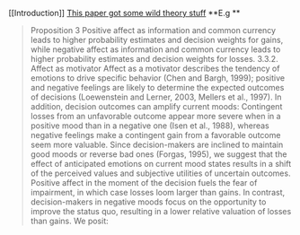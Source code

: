 [[Introduction]]
[This paper got some wild theory stuff](https://www.sciencedirect.com/science/article/pii/S2214804317300216?casa_token=48ZEiGrupR0AAAAA:_ROZ86d4FYZiCkaa_v53v2wjyRVUGE9WyjDEwoi2M56hNwIDUktNP01bRASpMUncToY4ufw)
**E.g **
> Proposition 3
> Positive affect as information and common currency leads to higher probability estimates and decision weights for gains, while negative affect as information and common currency leads to higher probability estimates and decision weights for losses.
> 3.3.2. Affect as motivator
> Affect as a motivator describes the tendency of emotions to drive specific behavior (Chen and Bargh, 1999); positive and negative feelings are likely to determine the expected outcomes of decisions (Loewenstein and Lerner, 2003, Mellers et al., 1997). In addition, decision outcomes can amplify current moods: Contingent losses from an unfavorable outcome appear more severe when in a positive mood than in a negative one (Isen et al., 1988), whereas negative feelings make a contingent gain from a favorable outcome seem more valuable. Since decision-makers are inclined to maintain good moods or reverse bad ones (Forgas, 1995), we suggest that the effect of anticipated emotions on current mood states results in a shift of the perceived values and subjective utilities of uncertain outcomes. Positive affect in the moment of the decision fuels the fear of impairment, in which case losses loom larger than gains. In contrast, decision-makers in negative moods focus on the opportunity to improve the status quo, resulting in a lower relative valuation of losses than gains. We posit: